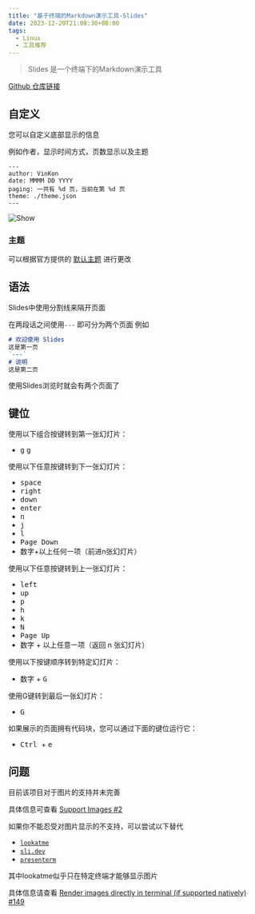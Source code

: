 ```yaml
---
title: "基于终端的Markdown演示工具-Slides"
date: 2023-12-20T21:08:30+08:00
tags:
  - Linux
  - 工具推荐 
---
```


> Slides 是一个终端下的Markdown演示工具

[Github 仓库链接](https://github.com/maaslalani/slides)

## 自定义

您可以自定义底部显示的信息

例如作者，显示时间方式，页数显示以及主题

```
--- 
author: VinKon
date: MMMM DD YYYY
paging: 一共有 %d 页，当前在第 %d 页 
theme: ./theme.json
--- 
```

![Show](https://img.lilkon.cn/Design/Slidespng.png)


### 主题 

可以根据官方提供的 [默认主题](https://github.com/charmbracelet/glamour/tree/master/styles) 进行更改



## 语法

Slides中使用分割线来隔开页面

在两段话之间使用`---` 即可分为两个页面
例如
```markdown
# 欢迎使用 Slides
这是第一页
`---`
# 说明
这是第二页
```

使用Slides浏览时就会有两个页面了

## 键位

使用以下组合按键转到第一张幻灯片：
* <kbd>g</kbd> <kbd>g</kbd>

使用以下任意按键转到下一张幻灯片：

* <kbd>space</kbd>
* <kbd>right</kbd>
* <kbd>down</kbd>
* <kbd>enter</kbd>
* <kbd>n</kbd>
* <kbd>j</kbd>
* <kbd>l</kbd>
* <kbd>Page Down</kbd>
* 数字+以上任何一项（前进n张幻灯片）

使用以下任意按键转到上一张幻灯片：
* <kbd>left</kbd>
* <kbd>up</kbd>
* <kbd>p</kbd>
* <kbd>h</kbd>
* <kbd>k</kbd>
* <kbd>N</kbd>
* <kbd>Page Up</kbd>
* 数字 + 以上任意一项（返回 n 张幻灯片）

使用以下按键顺序转到特定幻灯片：

* 数字 + <kbd>G</kbd>

使用G键转到最后一张幻灯片：

* <kbd>G</kbd>

如果展示的页面拥有代码块，您可以通过下面的键位运行它：

* <kbd> Ctrl </kbd> + <kbd> e </kbd>


## 问题

目前该项目对于图片的支持并未完善

具体信息可查看 [Support Images #2](https://github.com/maaslalani/slides/issues/2)

如果你不能忍受对图片显示的不支持，可以尝试以下替代

* [`lookatme`](https://github.com/d0c-s4vage/lookatme)
* [`sli.dev`](https://sli.dev/)
* [`presenterm`](https://github.com/mfontanini/presenterm)

其中lookatme似乎只在特定终端才能够显示图片

具体信息请查看 [Render images directly in terminal (if supported natively) #149](https://github.com/d0c-s4vage/lookatme/issues/149)

